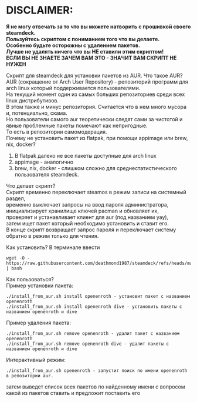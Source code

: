 # DISCLAIMER:
**Я не могу отвечать за то что вы можете натворить с прошивкой своего steamdeck.**  
**Пользуйтесь скриптом с пониманием того что вы делаете.**  
**Особенно будьте осторожны с удалением пакетов.**   
**Лучше не удалять ничего что вы НЕ ставили этим скриптом!**   
**ЕСЛИ ВЫ НЕ ЗНАЕТЕ ЗАЧЕМ ВАМ ЭТО - ЗНАЧИТ ВАМ СКРИПТ НЕ НУЖЕН**

Скрипт для steamdeck для установки пакетов из AUR.
Что такое AUR?
AUR (сокращение от Arch User Repository) - репозиторий программ для arch linux который поддерживается пользователями.  
На текущий момент один из самых больших репозиториев среди всех linux дистрибутивов.  
В этом также и минус репозитория. Считается что в нем много мусора и, потенциально, скама.  
Но пользователи самого aur теоретически следят сами за чистотой и явные проблемные пакеты помечают как непригодные.   
То есть в репозитории самомодерация.  
Почему не установить пакет из flatpak, при помощи appimage или brew, nix, docker?  
1. В flatpak далеко не все пакеты доступные для arch linux  
2. appimage - аналогично  
3. brew, nix, docker - слишком сложно для среднестатистического пользователя steamdeck.  

Что делает скрипт?    
Скрипт временно переключает steamos в режим записи на системный раздел,  
временно выключает запросы на ввод пароля администратора,  
инициализирует хранилище ключей pacman и обновляет их,  
проверяет и устанавливает клиент для aur (под названием yay),  
затем ищет пакет который необходимо установить и ставит его.  
В конце скрипт возвращает запрос пароля и переключает систему обратно в режим только для чтения.  

Как установить?
В терминале ввести  
```
wget -O - https://raw.githubusercontent.com/deathmond1987/steamdeck/refs/heads/main/install_from_aur.sh | bash
```

Как пользоваться?  
Пример установки пакета:  
```
./install_from_aur.sh install openenroth - установит пакет с названием openenroth   
./install_from_aur.sh install openenroth dive - установить пакеты с названием openenroth и dive  
```
Пример удаления пакета:  
```
./install_from_aur.sh remove openenroth - удалит пакет с названием openenroth  
./install_from_aur.sh remove openenroth dive - удалит пакеты с названием openenroth и dive  
```
Интерактивный режим:  
```
./install_from_aur.sh openenroth - запустит поиск по имени openenroth в репозитории aur.  
```
затем выведет список всех пакетов по найденному имени с вопросом какой из пакетов ставить и предложит поставить его  
